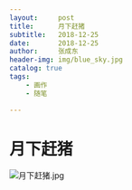 ```yaml
---
layout:     post
title:      月下赶猪
subtitle:   2018-12-25
date:       2018-12-25
author:     张成东
header-img: img/blue_sky.jpg
catalog: true
tags:
    - 画作
    - 随笔

---
```

# 月下赶猪
![月下赶猪.jpg](https://i.niupic.com/images/2020/03/18/72Bw.JPG)